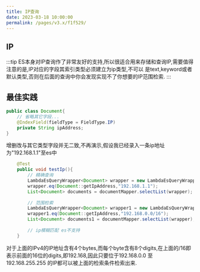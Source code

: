 ```yaml
---
title: IP查询
date: 2023-03-18 10:00:00
permalink: /pages/v3.x/f1f529/
---
```

## IP

:::tip
ES本身对IP查询作了非常友好的支持,所以很适合用来存储和查询IP,需要值得注意的是,IP对应的字段其索引类型必须建立为ip类型,不可以
是text,keyword或者默认类型,否则在后面的查询中你会发现实现不了你想要的IP范围检索.
:::

## 最佳实践

```java
public class Document{
    // 省略其它字段...
    @IndexField(fieldType = FieldType.IP)
    private String ipAddress;
}
```

增删改与其它类型字段并无二致,不再演示,假设我已经录入一条ip地址为"192.168.1.1"至es中

```java
    @Test
    public void testIp(){
        // 精确查询
        LambdaEsQueryWrapper<Document> wrapper = new LambdaEsQueryWrapper<>();
        wrapper.eq(Document::getIpAddress,"192.168.1.1");
        List<Document> documents = documentMapper.selectList(wrapper);
        
        // 范围检索
        LambdaEsQueryWrapper<Document> wrapper1 = new LambdaEsQueryWrapper<>();
        wrapper1.eq(Document::getIpAddress,"192.168.0.0/16");
        List<Document> documents1 = documentMapper.selectList(wrapper);
        
        // ip模糊匹配 es不支持
    }
```

对于上面的IPv4的IP地址含有4个bytes,而每个byte含有8个digits,在上面的/16即表示前面的16位的digits,即192.168,因此只要位于192.168.0.0 至 192.168.255.255 的IP都可以被上面的检索条件检索出来.